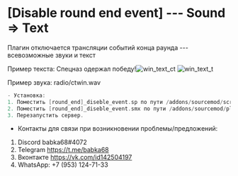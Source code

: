 # [Disable round end event] --- Sound => Text
Плагин отключается трансляции событий конца раунда --- всевозможные звуки и текст


Пример текста: Спецназ одержал победу!![win_text_ct](https://user-images.githubusercontent.com/30433617/224518998-658830cf-3e69-42c4-9a1d-ad6ece6e9ae4.png)
![win_text_t](https://user-images.githubusercontent.com/30433617/224519003-3cd55e8b-6a8e-4fa4-b22c-8d7d4ea9c47b.png)

Пример звука: radio/ctwin.wav



```cpp
- Установка:
1. Поместить [round_end]_diseble_event.sp по пути /addons/sourcemod/scripting
2. Поместить [round_end]_diseble_event.smx по пути /addons/sourcemod/plugins
3. Перезапустить сервер.
```
- Контакты для связи при возникновении проблемы/предложений:

1. Discord babka68#4072
2. Telegram https://t.me/babka68
3. Вконтакте https://vk.com/id142504197
4. WhatsApp: +7 (953) 124-71-33
